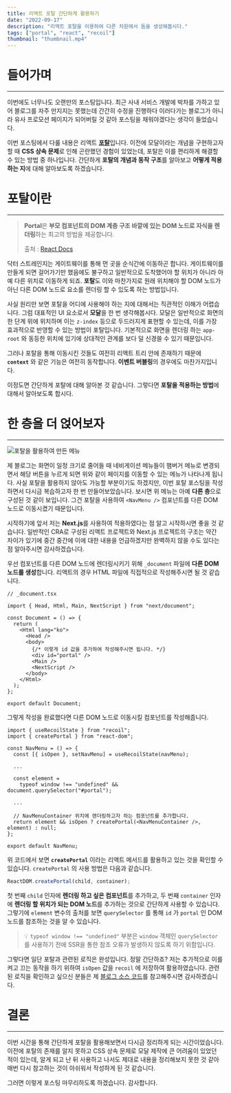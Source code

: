 ```yaml
---
title: 리액트 포탈 간단하게 활용하기
date: "2022-09-17"
description: "리액트 포탈을 이용하여 다른 차원에서 돔을 생성해봅시다."
tags: ["portal", "react", "recoil"]
thumbnail: "thumbnail.mp4"
---
```


# 들어가며

---

이번에도 너무나도 오랜만의 포스팅입니다. 최근 사내 서비스 개발에 박차를 가하고 있어 블로그를 자주 만지지는 못했는데 간간히 수정을 진행하다 이러다가는 블로그가 아니라 유사 프로모션 페이지가 되어버릴 것 같아 포스팅을 채워야겠다는 생각이 들었습니다.

이번 포스팅에서 다룰 내용은 리액트 [**포탈**](https://ko.reactjs.org/docs/portals.html)입니다. 이전에 모달이라는 개념을 구현하고자 할 때 **CSS 상속 문제**로 인해 곤란했던 경험이 있었는데, 포탈은 이를 편리하게 해결할 수 있는 방법 중 하나입니다. 간단하게 **포탈의 개념과 동작 구조**를 알아보고 **어떻게 적용하는 지**에 대해 알아보도록 하겠습니다.

# 포탈이란

---

> **Portal**은 **부모 컴포넌트의 DOM 계층 구조 바깥에 있는 DOM 노드로 자식을 렌더링**하는 최고의 방법을 제공합니다.
>
> 출처 : [React Docs](https://ko.reactjs.org/docs/portals.html)

닥터 스트레인지는 게이트웨이를 통해 먼 곳을 순식간에 이동하곤 합니다. 게이트웨이를 만들게 되면 걸어가기만 했음에도 불구하고 일반적으로 도착했어야 할 위치가 아니라 아예 다른 위치로 이동하게 되죠. **포탈**도 이와 마찬가지로 원래 위치해야 할 DOM 노드가 아닌 다른 DOM 노드로 요소를 렌더링 할 수 있도록 하는 방법입니다.

사실 원리만 보면 포탈을 어디에 사용해야 하는 지에 대해서는 직관적인 이해가 어렵습니다. 그럼 대표적인 UI 요소로서 **모달**을 한 번 생각해봅시다. 모달은 일반적으로 화면의 한 단계 위에 위치하며 이는 `z-index` 등으로 두드러지게 표현할 수 있는데, 이를 가장 효과적으로 반영할 수 있는 방법이 포탈입니다. 기본적으로 화면을 렌더링 하는 `app-root` 와 동등한 위치에 있기에 상대적인 관계를 보다 덜 신경쓸 수 있기 때문입니다.

그러나 포탈을 통해 이동시킨 것들도 여전히 리액트 트리 안에 존재하기 때문에 **`context`** 와 같은 기능은 여전히 동작합니다. **이벤트 버블링**의 경우에도 마찬가지입니다.

이정도면 간단하게 포탈에 대해 알아본 것 같습니다. 그렇다면 **포탈을 적용하는 방법**에 대해서 알아보도록 합시다.

# 한 층을 더 얹어보자

---

![포탈을 활용하여 만든 메뉴](/images/posts/react-portal/portal-menu.gif)

제 블로그는 화면이 일정 크기로 줄어들 때 네비게이션 메뉴들이 햄버거 메뉴로 변경되면서 해당 버튼을 누르게 되면 위와 같이 페이지를 이동할 수 있는 메뉴가 나타나게 됩니다. 사실 포탈을 활용하지 않아도 가능할 부분이기도 하겠지만, 이번 포탈 포스팅을 작성하면서 다시금 복습하고자 한 번 만들어보았습니다. 보시면 위 메뉴는 아예 **다른 층**으로 구성된 것 같이 보입니다. 그건 포탈을 사용하여 `<NavMenu />` 컴포넌트를 다른 DOM 노드로 이동시켰기 때문입니다.

시작하기에 앞서 저는 **Next.js**를 사용하여 적용하였다는 점 알고 시작하시면 좋을 것 같습니다. 일반적인 CRA로 구성된 리액트 프로젝트와 Next.js 프로젝트의 구조는 약간 차이가 있기에 중간 중간에 이에 대한 내용을 언급하겠지만 완벽하지 않을 수도 있다는 점 알아주시면 감사하겠습니다.

우선 컴포넌트를 다른 DOM 노드에 렌더링시키기 위해 `_document` 파일에 **다른 DOM 노드를 생성**합니다. 리액트의 경우 HTML 파일에 직접적으로 작성해주시면 될 것 같습니다.

```tsx
// _document.tsx

import { Head, Html, Main, NextScript } from "next/document";

const Document = () => {
  return (
    <Html lang="ko">
      <Head />
      <body>
        {/* 이렇게 id 값을 추가하여 작성해주시면 됩니다. */}
        <div id="portal" />
        <Main />
        <NextScript />
      </body>
    </Html>
  );
};

export default Document;
```

그렇게 작성을 완료했다면 다른 DOM 노드로 이동시킬 컴포넌트를 작성해줍니다.

```tsx
import { useRecoilState } from "recoil";
import { createPortal } from "react-dom";

const NavMenu = () => {
  const [{ isOpen }, setNavMenu] = useRecoilState(navMenu);

  ...

  const element =
    typeof window !== "undefined" && document.querySelector("#portal");

  ...

  // NavMenuContainer 위치에 렌더링하고자 하는 컴포넌트를 추가합니다.
  return element && isOpen ? createPortal(<NavMenuContainer />, element) : null;
};

export default NavMenu;
```

위 코드에서 보면 **`createPortal`** 이라는 리액트 메서드를 활용하고 있는 것을 확인할 수 있습니다. `createPortal` 의 사용 방법은 다음과 같습니다.

```ts
ReactDOM.createPortal(child, container);
```

첫 번째 `child` 인자에 **렌더링 하고 싶은 컴포넌트**를 추가하고, 두 번째 `container` 인자에 **렌더링 할 위치가 되는 DOM 노드**를 추가하는 것으로 간단하게 사용할 수 있습니다. 그렇기에 `element` 변수의 출처를 보면 `querySelector` 를 통해 `id` 가 `portal` 인 DOM 노드를 참조하는 것을 알 수 있습니다.

> 💡 `typeof window !== "undefined"` 부분은 `window` 객체인 `querySelector` 를 사용하기 전에 SSR을 통한 참조 오류가 발생하지 않도록 하기 위함입니다.

그렇다면 일단 포탈과 관련된 로직은 완성입니다. 정말 간단하죠? 저는 추가적으로 이를 켜고 끄는 동작을 하기 위하여 `isOpen` 값을 `recoil` 에 저장하여 활용하였습니다. 관련된 로직을 확인하고 싶으신 분들은 제 [블로그 소스 코드](https://github.com/p-acid/acid-log)를 참고해주시면 감사하겠습니다.

# 결론

---

이번 시간을 통해 간단하게 포탈을 활용해보면서 다시금 정리하게 되는 시간이었습니다. 이전에 포탈의 존재를 알지 못하고 CSS 상속 문제로 모달 제작에 큰 어려움이 있었던 적이 있는데, 알게 되고 난 뒤 사용하고 나서도 제대로 내용을 정리해보지 못한 것 같아 매번 다시 참고하는 것이 아쉬워서 작성하게 된 것 같습니다.

그러면 이렇게 포스팅 마무리하도록 하겠습니다. 감사합니다.
